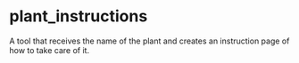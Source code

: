 # plant_instructions
A tool that receives the name of the plant and creates an instruction page of how to take care of it. 
